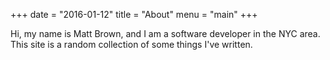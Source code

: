 +++
date = "2016-01-12"
title = "About"
menu = "main"
+++

Hi, my name is Matt Brown, and I am a software developer in the NYC area. This site is a random collection of some things I've written.

